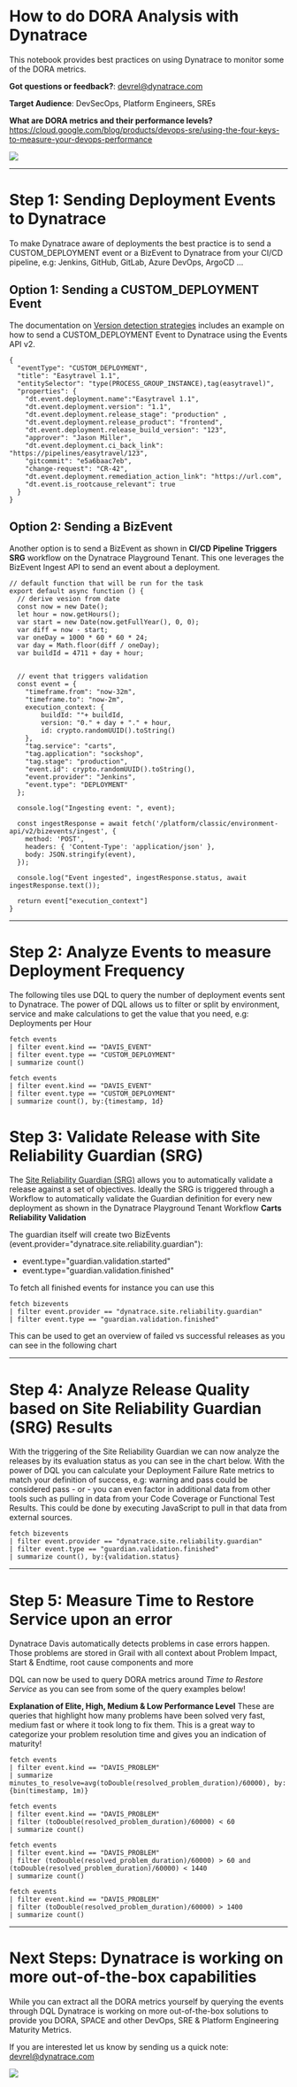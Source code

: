 # How to do DORA Analysis with Dynatrace
This notebook provides best practices on using Dynatrace to monitor some of the DORA metrics.

**Got questions or feedback?**: [devrel@dynatrace.com](mailto:devrel@dynatrace.com?subject=Feedback%20on%20DORA)

**Target Audience**: DevSecOps, Platform Engineers, SREs

**What are DORA metrics and their performance levels?**
https://cloud.google.com/blog/products/devops-sre/using-the-four-keys-to-measure-your-devops-performance

![](https://raw.githubusercontent.com/dynatrace-perfclinics/dynatrace-getting-started/main/images/howto_dora_overview.png)

---

# Step 1: Sending Deployment Events to Dynatrace
To make Dynatrace aware of deployments the best practice is to send a CUSTOM_DEPLOYMENT event or a BizEvent to Dynatrace from your CI/CD pipeline, e.g: Jenkins, GitHub, GitLab, Azure DevOps, ArgoCD ...

## Option 1: Sending a CUSTOM_DEPLOYMENT Event
The documentation on [Version detection strategies](https://www.dynatrace.com/support/help/platform-modules/cloud-automation/release-monitoring/version-detection-strategies#events-ingestion) includes an example on how to send a CUSTOM_DEPLOYMENT Event to Dynatrace using the Events API v2.

```
{
  "eventType": "CUSTOM_DEPLOYMENT",
  "title": "Easytravel 1.1",
  "entitySelector": "type(PROCESS_GROUP_INSTANCE),tag(easytravel)",
  "properties": {
    "dt.event.deployment.name":"Easytravel 1.1",
    "dt.event.deployment.version": "1.1",
    "dt.event.deployment.release_stage": "production" ,
    "dt.event.deployment.release_product": "frontend",
    "dt.event.deployment.release_build_version": "123",
    "approver": "Jason Miller",
    "dt.event.deployment.ci_back_link": "https://pipelines/easytravel/123",
    "gitcommit": "e5a6baac7eb",
    "change-request": "CR-42",
    "dt.event.deployment.remediation_action_link": "https://url.com",
    "dt.event.is_rootcause_relevant": true
  }
}
```

## Option 2: Sending a BizEvent
Another option is to send a BizEvent as shown in **CI/CD Pipeline Triggers SRG** workflow on the Dynatrace Playground Tenant. This one leverages the BizEvent Ingest API to send an event about a deployment.

```
// default function that will be run for the task
export default async function () {
  // derive vesion from date
  const now = new Date();
  let hour = now.getHours();
  var start = new Date(now.getFullYear(), 0, 0);
  var diff = now - start;
  var oneDay = 1000 * 60 * 60 * 24;
  var day = Math.floor(diff / oneDay);
  var buildId = 4711 + day + hour;

  
  // event that triggers validation
  const event = { 
    "timeframe.from": "now-32m",
    "timeframe.to": "now-2m",   
    execution_context: {
        buildId: ""+ buildId,
        version: "0." + day + "." + hour,
        id: crypto.randomUUID().toString()
    }, 
    "tag.service": "carts",
	"tag.application": "sockshop",
	"tag.stage": "production",
    "event.id": crypto.randomUUID().toString(),
    "event.provider": "Jenkins",
    "event.type": "DEPLOYMENT"    
  };

  console.log("Ingesting event: ", event);

  const ingestResponse = await fetch('/platform/classic/environment-api/v2/bizevents/ingest', {
    method: 'POST',
    headers: { 'Content-Type': 'application/json' },
    body: JSON.stringify(event),
  }); 

  console.log("Event ingested", ingestResponse.status, await ingestResponse.text());

  return event["execution_context"]
}
```

---

# Step 2: Analyze Events to measure Deployment Frequency
The following tiles use DQL to query the number of deployment events sent to Dynatrace. The power of DQL allows us to filter or split by environment, service and make calculations to get the value that you need, e.g: Deployments per Hour

```
fetch events
| filter event.kind == "DAVIS_EVENT"
| filter event.type == "CUSTOM_DEPLOYMENT"
| summarize count()
```

```
fetch events
| filter event.kind == "DAVIS_EVENT"
| filter event.type == "CUSTOM_DEPLOYMENT"
| summarize count(), by:{timestamp, 1d}
```

# Step 3: Validate Release with Site Reliability Guardian (SRG)
The [Site Reliability Guardian (SRG)](https://guu84124.apps.dynatrace.com/ui/apps/dynatrace.site.reliability.guardian/) allows you to automatically validate a release against a set of objectives. Ideally the SRG is triggered through a Workflow to automatically validate the Guardian definition for every new deployment as shown in the Dynatrace Playground Tenant Workflow **Carts Reliability Validation**

The guardian itself will create two BizEvents (event.provider="dynatrace.site.reliability.guardian"):
* event.type="guardian.validation.started"
* event.type="guardian.validation.finished"

To fetch all finished events for instance you can use this
```
fetch bizevents
| filter event.provider == "dynatrace.site.reliability.guardian"
| filter event.type == "guardian.validation.finished"
```

This can be used to get an overview of failed vs successful releases as you can see in the following chart

---

# Step 4: Analyze Release Quality based on Site Reliability Guardian (SRG) Results
With the triggering of the Site Reliability Guardian we can now analyze the releases by its evaluation status as you can see in the chart below. With the power of DQL you can calculate your Deployment Failure Rate metrics to match your definition of success, e.g: warning and pass could be considered pass - or - you can even factor in additional data from other tools such as pulling in data from your Code Coverage or Functional Test Results. This could be done by executing JavaScript to pull in that data from external sources.

```
fetch bizevents
| filter event.provider == "dynatrace.site.reliability.guardian"
| filter event.type == "guardian.validation.finished"
| summarize count(), by:{validation.status}
```

---

# Step 5: Measure Time to Restore Service upon an error
Dynatrace Davis automatically detects problems in case errors happen. Those problems are stored in Grail with all context about Problem Impact, Start & Endtime, root cause components and more 

DQL can now be used to query DORA metrics around *Time to Restore Service* as you can see from some of the query examples below!

**Explanation of Elite, High, Medium & Low Performance Level**
These are queries that highlight how many problems have been solved very fast, medium fast or where it took long to fix them. This is a great way to categorize your problem resolution time and gives you an indication of maturity!

```
fetch events
| filter event.kind == "DAVIS_PROBLEM"
| summarize minutes_to_resolve=avg(toDouble(resolved_problem_duration)/60000), by:{bin(timestamp, 1m)}
```

```
fetch events
| filter event.kind == "DAVIS_PROBLEM"
| filter (toDouble(resolved_problem_duration)/60000) < 60
| summarize count()
```


```
fetch events
| filter event.kind == "DAVIS_PROBLEM"
| filter (toDouble(resolved_problem_duration)/60000) > 60 and (toDouble(resolved_problem_duration)/60000) < 1440 
| summarize count()
```

```
fetch events
| filter event.kind == "DAVIS_PROBLEM"
| filter (toDouble(resolved_problem_duration)/60000) > 1400
| summarize count()
```

---

# Next Steps: Dynatrace is working on more out-of-the-box capabilities
While you can extract all the DORA metrics yourself by querying the events through DQL Dynatrace is working on more out-of-the-box solutions to provide you DORA, SPACE and other DevOps, SRE & Platform Engineering Maturity Metrics.

If you are interested let us know by sending us a quick note: [devrel@dynatrace.com](mailto:devrel@dynatrace.com?subect=Better%20DORA%20Monitoring)

![](https://raw.githubusercontent.com/dynatrace-perfclinics/dynatrace-getting-started/main/images/howto_dora_doradashboard.png)